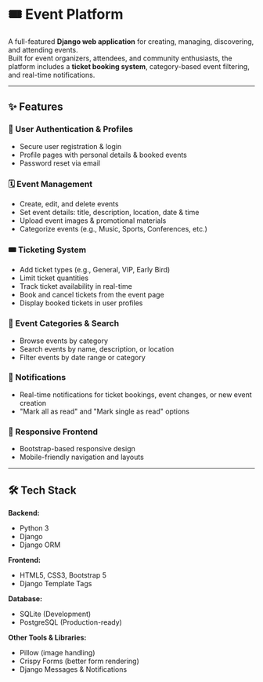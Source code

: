 # 🎟 Event Platform

A full-featured **Django web application** for creating, managing, discovering, and attending events.  
Built for event organizers, attendees, and community enthusiasts, the platform includes a **ticket booking system**, category-based event filtering, and real-time notifications.

---

## ✨ Features

### 🔐 User Authentication & Profiles
- Secure user registration & login
- Profile pages with personal details & booked events
- Password reset via email

### 🗓 Event Management
- Create, edit, and delete events
- Set event details: title, description, location, date & time
- Upload event images & promotional materials
- Categorize events (e.g., Music, Sports, Conferences, etc.)

### 🎟 Ticketing System
- Add ticket types (e.g., General, VIP, Early Bird)
- Limit ticket quantities
- Track ticket availability in real-time
- Book and cancel tickets from the event page
- Display booked tickets in user profiles

### 📂 Event Categories & Search
- Browse events by category
- Search events by name, description, or location
- Filter events by date range or category

### 🔔 Notifications
- Real-time notifications for ticket bookings, event changes, or new event creation
- "Mark all as read" and "Mark single as read" options

### 📱 Responsive Frontend
- Bootstrap-based responsive design
- Mobile-friendly navigation and layouts

---

## 🛠 Tech Stack

**Backend:**  
- Python 3  
- Django  
- Django ORM

**Frontend:**  
- HTML5, CSS3, Bootstrap 5  
- Django Template Tags

**Database:**  
- SQLite (Development)  
- PostgreSQL (Production-ready)

**Other Tools & Libraries:**  
- Pillow (image handling)  
- Crispy Forms (better form rendering)  
- Django Messages & Notifications
